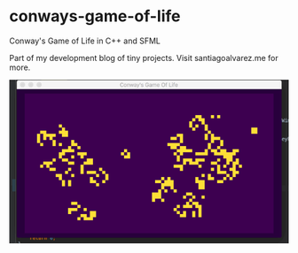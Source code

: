 # conways-game-of-life
Conway's Game of Life in C++ and SFML

Part of my development blog of tiny projects.
Visit santiagoalvarez.me for more.

![](conways-intro-readme.gif)